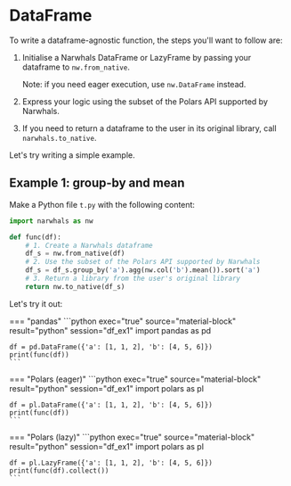 # DataFrame

To write a dataframe-agnostic function, the steps you'll want to follow are:

1. Initialise a Narwhals DataFrame or LazyFrame by passing your dataframe to `nw.from_native`.
   
    Note: if you need eager execution, use `nw.DataFrame` instead.

2. Express your logic using the subset of the Polars API supported by Narwhals.
3. If you need to return a dataframe to the user in its original library, call `narwhals.to_native`.

Let's try writing a simple example.

## Example 1: group-by and mean

Make a Python file `t.py` with the following content:
```python exec="1" source="above" session="df_ex1"
import narwhals as nw

def func(df):
    # 1. Create a Narwhals dataframe
    df_s = nw.from_native(df)
    # 2. Use the subset of the Polars API supported by Narwhals
    df_s = df_s.group_by('a').agg(nw.col('b').mean()).sort('a')
    # 3. Return a library from the user's original library
    return nw.to_native(df_s)
```
Let's try it out:

=== "pandas"
    ```python exec="true" source="material-block" result="python" session="df_ex1"
    import pandas as pd

    df = pd.DataFrame({'a': [1, 1, 2], 'b': [4, 5, 6]})
    print(func(df))
    ```

=== "Polars (eager)"
    ```python exec="true" source="material-block" result="python" session="df_ex1"
    import polars as pl

    df = pl.DataFrame({'a': [1, 1, 2], 'b': [4, 5, 6]})
    print(func(df))
    ```

=== "Polars (lazy)"
    ```python exec="true" source="material-block" result="python" session="df_ex1"
    import polars as pl

    df = pl.LazyFrame({'a': [1, 1, 2], 'b': [4, 5, 6]})
    print(func(df).collect())
    ```
